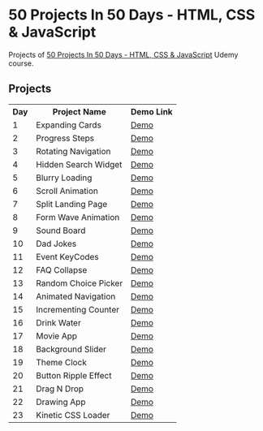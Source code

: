 # 50 Projects In 50 Days - HTML, CSS & JavaScript
Projects of [50 Projects In 50 Days - HTML, CSS & JavaScript](https://www.udemy.com/course/50-projects-50-days) Udemy course.

## Projects
<table>
  <tr>
    <th>Day</th>
    <th>Project Name</th>
    <th>Demo Link</th>
  </tr>
  <tr>
    <td>1</td>
    <td>Expanding Cards</td>
    <td><a href="https://emrygun.github.io/50-webprojects-50-days/day1_expanding-cards">Demo</a></td>
  </tr>
  <tr>
    <td>2</td>
    <td>Progress Steps</td>
    <td><a href="https://emrygun.github.io/50-webprojects-50-days/day2_progress-steps">Demo</a></td>
  </tr>
  <tr>
    <td>3</td>
    <td>Rotating Navigation</td>
    <td><a href="https://emrygun.github.io/50-webprojects-50-days/day3_rotating-navigation">Demo</a></td>
  </tr>
  <tr>
    <td>4</td>
    <td>Hidden Search Widget</td>
    <td><a href="https://emrygun.github.io/50-webprojects-50-days/day4_hidden-search-widget">Demo</a></td>
  </tr>
  <tr>
    <td>5</td>
    <td>Blurry Loading</td>
    <td><a href="https://emrygun.github.io/50-webprojects-50-days/day5_blurry-loading">Demo</a></td>
  </tr>
  <tr>
    <td>6</td>
    <td>Scroll Animation</td>
    <td><a href="https://emrygun.github.io/50-webprojects-50-days/day6_scroll-animation">Demo</a></td>
  </tr>
  <tr>
    <td>7</td>
    <td>Split Landing Page</td>
    <td><a href="https://emrygun.github.io/50-webprojects-50-days/day7_split-landing-page">Demo</a></td>
  </tr>
  <tr>
    <td>8</td>
    <td>Form Wave Animation</td>
    <td><a href="https://emrygun.github.io/50-webprojects-50-days/day8_form-wave-animation">Demo</a></td>
  </tr>
  <tr>
    <td>9</td>
    <td>Sound Board</td>
    <td><a href="https://emrygun.github.io/50-webprojects-50-days/day9_sound-board">Demo</a></td>
  </tr>
  <tr>
    <td>10</td>
    <td>Dad Jokes</td>
    <td><a href="https://emrygun.github.io/50-webprojects-50-days/day10_dad-jokes">Demo</a></td>
  </tr>
  <tr>
    <td>11</td>
    <td>Event KeyCodes</td>
    <td><a href="https://emrygun.github.io/50-webprojects-50-days/day11_event-keycodes">Demo</a></td>
  </tr>
  <tr>
    <td>12</td>
    <td>FAQ Collapse</td>
    <td><a href="https://emrygun.github.io/50-webprojects-50-days/day12_faq-collapse">Demo</a></td>
  </tr>
  <tr>
    <td>13</td>
    <td>Random Choice Picker</td>
    <td><a href="https://emrygun.github.io/50-webprojects-50-days/day13_random-choice-picker">Demo</a></td>
  </tr>
  <tr>
    <td>14</td>
    <td>Animated Navigation</td>
    <td><a href="https://emrygun.github.io/50-webprojects-50-days/day14_animated-navigation">Demo</a></td>
  </tr>
  <tr>
    <td>15</td>
    <td>Incrementing Counter</td>
    <td><a href="https://emrygun.github.io/50-webprojects-50-days/day15_incrementing-counter">Demo</a></td>
  </tr>
  <tr>
    <td>16</td>
    <td>Drink Water</td>
    <td><a href="https://emrygun.github.io/50-webprojects-50-days/day16_drink-water">Demo</a></td>
  </tr>

  <tr>
    <td>17</td>
    <td>Movie App</td>
    <td><a href="https://emrygun.github.io/50-webprojects-50-days/day17_movie-app">Demo</a></td>
  </tr>

  <tr>
    <td>18</td>
    <td>Background Slider</td>
    <td><a href="https://emrygun.github.io/50-webprojects-50-days/day18_background-slider">Demo</a></td>
  </tr>

  <tr>
    <td>19</td>
    <td>Theme Clock</td>
    <td><a href="https://emrygun.github.io/50-webprojects-50-days/day19_theme-clock">Demo</a></td>
  </tr>

  <tr>
    <td>20</td>
    <td>Button Ripple Effect</td>
    <td><a href="https://emrygun.github.io/50-webprojects-50-days/day20_button-ripple-effect">Demo</a></td>
  </tr>

  <tr>
    <td>21</td>
    <td>Drag N Drop</td>
    <td><a href="https://emrygun.github.io/50-webprojects-50-days/day21_drag-n-drop">Demo</a></td>
  </tr>

  <tr>
    <td>22</td>
    <td>Drawing App</td>
    <td><a href="https://emrygun.github.io/50-webprojects-50-days/day22_drawing-app">Demo</a></td>
  </tr>

  <tr>
    <td>23</td>
    <td>Kinetic CSS Loader</td>
    <td><a href="https://emrygun.github.io/50-webprojects-50-days/day23_kinetic-css-loader">Demo</a></td>
  </tr>

</table>
